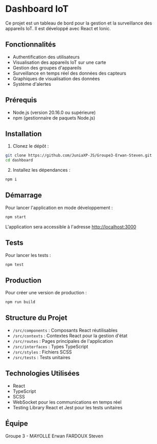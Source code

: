 # Dashboard IoT

Ce projet est un tableau de bord pour la gestion et la surveillance des appareils IoT. Il est développé avec React et Ionic.

## Fonctionnalités

- Authentification des utilisateurs
- Visualisation des appareils IoT sur une carte
- Gestion des groupes d'appareils
- Surveillance en temps réel des données des capteurs
- Graphiques de visualisation des données
- Système d'alertes

## Prérequis

- Node.js (version 20.16.0 ou supérieure)
- npm (gestionnaire de paquets Node.js)

## Installation

1. Clonez le dépôt :
```bash
git clone https://github.com/JuniaXP-JS/Groupe3-Erwan-Steven.git
cd dashboard
```

2. Installez les dépendances :
```bash
npm i
```

## Démarrage

Pour lancer l'application en mode développement :
```bash
npm start
```
L'application sera accessible à l'adresse [http://localhost:3000](http://localhost:3000)

## Tests

Pour lancer les tests :
```bash
npm test
```

## Production

Pour créer une version de production :
```bash
npm run build
```

## Structure du Projet

- `/src/components` : Composants React réutilisables
- `/src/contexts` : Contextes React pour la gestion d'état
- `/src/routes` : Pages principales de l'application
- `/src/interfaces` : Types TypeScript
- `/src/styles` : Fichiers SCSS
- `/src/tests` : Tests unitaires

## Technologies Utilisées

- React
- TypeScript
- SCSS
- WebSocket pour les communications en temps réel
- Testing Library React et Jest pour les tests unitaires

## Équipe

Groupe 3 - MAYOLLE Erwan FARDOUX Steven
